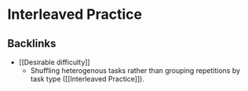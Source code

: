 # Interleaved Practice

## Backlinks
* [[Desirable difficulty]]
	* Shuffling heterogenous tasks rather than grouping repetitions by task type ([[Interleaved Practice]]).

<!-- {BearID:27E5A875-8980-4B7D-BCE4-0EFC9EB5DC8A-860-0000001CFFFF873B} -->
